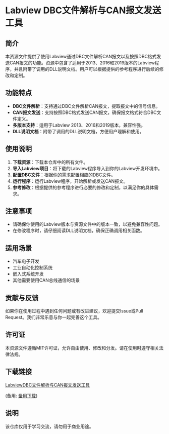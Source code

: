 # Labview DBC文件解析与CAN报文发送工具

## 简介
本资源文件提供了使用Labview通过DBC文件解析CAN报文以及按照DBC格式发送CAN报文的功能。资源中包含了适用于2013、2016和2019版本的Labview程序，并且附带了调用的DLL说明文档。用户可以根据提供的参考程序进行后续的修改和定制。

## 功能特点
- **DBC文件解析**：支持通过DBC文件解析CAN报文，提取报文中的信号信息。
- **CAN报文发送**：支持按照DBC格式发送CAN报文，确保报文格式符合DBC文件定义。
- **多版本支持**：适用于Labview 2013、2016和2019版本，兼容性强。
- **DLL说明文档**：附带了调用的DLL说明文档，方便用户理解和使用。

## 使用说明
1. **下载资源**：下载本仓库中的所有文件。
2. **导入Labview项目**：将下载的Labview程序导入到你的Labview开发环境中。
3. **配置DBC文件**：根据你的需求配置相应的DBC文件。
4. **运行程序**：运行Labview程序，开始解析或发送CAN报文。
5. **参考修改**：根据提供的参考程序进行必要的修改和定制，以满足你的具体需求。

## 注意事项
- 请确保你使用的Labview版本与资源文件中的版本一致，以避免兼容性问题。
- 在修改程序时，请仔细阅读DLL说明文档，确保正确调用相关函数。

## 适用场景
- 汽车电子开发
- 工业自动化控制系统
- 嵌入式系统开发
- 其他需要使用CAN总线通信的场景

## 贡献与反馈
如果你在使用过程中遇到任何问题或有改进建议，欢迎提交Issue或Pull Request。我们非常乐意与你一起完善这个工具。

## 许可证
本资源文件遵循MIT许可证，允许自由使用、修改和分发。请在使用时遵守相关法律法规。

## 下载链接
[LabviewDBC文件解析与CAN报文发送工具](https://pan.quark.cn/s/a97e417ccdf8) 

(备用: [备用下载](https://pan.baidu.com/s/1p6zekJH0V23cM1XKLStfhw?pwd=1234))

## 说明

该仓库仅用于学习交流，请勿用于商业用途。
